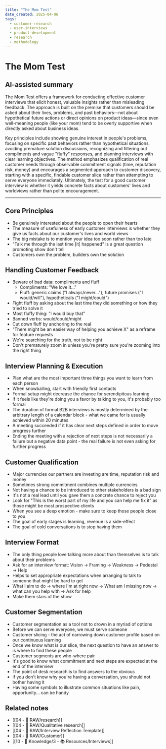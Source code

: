 ```yaml
---
title: "The Mom Test"
date_created: 2025-04-06
tags:
  - customer-research
  - user-interviews
  - product-development
  - research
  - methodology
---
```


# The Mom Test

## AI-assisted summary
The Mom Test offers a framework for conducting effective customer interviews that elicit honest, valuable insights rather than misleading feedback. The approach is built on the premise that customers should be asked about their lives, problems, and past behaviors—not about hypothetical future actions or direct opinions on product ideas—since even well-meaning people (like your mom) tend to be overly supportive when directly asked about business ideas.

Key principles include showing genuine interest in people's problems, focusing on specific past behaviors rather than hypothetical situations, avoiding premature solution discussions, recognizing and filtering out compliments and vague "fluffy" responses, and planning interviews with clear learning objectives. The method emphasizes qualification of real customer needs through observable commitment signals (time, reputation risk, money) and encourages a segmented approach to customer discovery, starting with a specific, findable customer slice rather than attempting to serve everyone immediately. Ultimately, the test for a good customer interview is whether it yields concrete facts about customers' lives and worldviews rather than polite encouragement.

---

## Core Principles
- Be genuinely interested about the people to open their hearts
- The measure of usefulness of early customer interviews is whether they give us facts about our customer's lives and world views
- The big mistake is to mention your idea too soon rather than too late
- "Talk me through the last time [it] happened" is a great question promoting show don't tell
- Customers own the problem, builders own the solution

## Handling Customer Feedback
- Beware of bad data: compliments and fluff
  - Compliments: "We love it..."
  - Fluff: generic claims ("I always/never..."), future promises ("I would/will"), hypotheticals ("I might/could")
- Fight fluff by asking about the last time they did something or how they tried to solve it
- Most fluffy thing: "I would buy that"
- Banned verbs: would/could/might
- Cut down fluff by anchoring to the real
- "There might be an easier way of helping you achieve X" as a reframe for feature requests
- We're searching for the truth, not to be right
- Don't prematurely zoom in unless you're pretty sure you're zooming into the right thing

## Interview Planning & Execution
- Plan what are the most important three things you want to learn from each person
- When snowballing, start with friendly first contacts
- Formal setup might decrease the chance for serendipitous learning
- If it feels like they're doing you a favor by talking to you, it's probably too formal
- The duration of formal B2B interviews is mostly determined by the arbitrary length of a calendar block - what we came for is usually achieved within 20 minutes
- A meeting succeeded if it has clear next steps defined in order to move progress further
- Ending the meeting with a rejection of next steps is not necessarily a failure but a negative data point - the real failure is not even asking for further progress

## Customer Qualification
- Major currencies our partners are investing are time, reputation risk and money
- Sometimes strong commitment combines multiple currencies
- Not having a chance to be introduced to other stakeholders is a bad sign
- It's not a real lead until you gave them a concrete chance to reject you
- Look for "This is the worst part of my life and you can help me fix it" as those might be most prospective clients
- When you see a deep emotion - make sure to keep those people close to you
- The goal of early stages is learning, revenue is a side-effect
- The goal of cold conversations is to stop having them

## Interview Format
- The only thing people love talking more about than themselves is to talk about their problems
- Ask for an interview format: Vision → Framing → Weakness → Pedestal → Help
- Helps to set appropriate expectations when arranging to talk to someone that might be hard to get
- What I aim to do → where I'm at right now → What am I missing now → what can you help with → Ask for help
- Make them stars of the show

## Customer Segmentation
- Customer segmentation as a tool not to drown in a myriad of options
- Before we can serve everyone, we must serve someone
- Customer slicing - the act of narrowing down customer profile based on our continuous learning
- Once we know what is our slice, the next question to have an answer to is where to find these people
- Customer segments are who-where pair
- It's good to know what commitment and next steps are expected at the end of the interview
- The point of desk research is to find answers to the obvious
- If you don't know why you're having a conversation, you should not bother having it
- Having some symbols to illustrate common situations like pain, opportunity... can be handy

## Related notes
- [[04 - 💽 RAW/research]]
- [[04 - 💽 RAW/Qualitative research]]
- [[04 - 💽 RAW/Interview Reflection Template]]
- [[04 - 💽 RAW/Customer]]
- [[10 - 🧠 Knowledge/3 - 📚 Resources/Interviews]]